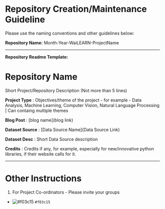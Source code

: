 # Repository Creation/Maintenance Guideline

Please use the naming conventions and other guidelines below:

**Repository Name:** Month-Year-WaiLEARN-ProjectName  

---

**Repository Readme Template:**


# Repository Name
Short Project/Repository Description (Not more than 5 lines)

**Project Type** : Objectives/theme of the project - for example - Data Analysis, Machine Learning, Computer Vision, Natural Language Processing | Can containg multiple themes

**Blog Post** : \[blog name](blog link)

**Dataset Source** : \[Data Source Name](Data Source Link)

**Dataset Desc** : Short Data Source description

**Credits** : Credits if any, for example, especially for new/innovative python libraries, if their website calls for it.

---

# Other Instructions

1. For Project Co-ordinators - Please invite your groups
- ![#f03c15](https://via.placeholder.com/15/f03c15/000000?text=+) `#f03c15`

